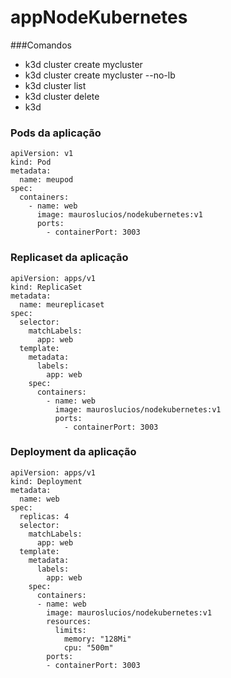 # appNodeKubernetes

###Comandos
- k3d cluster create mycluster
- k3d cluster create mycluster --no-lb
- k3d cluster list
- k3d cluster delete
- k3d



### Pods da aplicação
```
apiVersion: v1
kind: Pod
metadata:
  name: meupod
spec:
  containers:
    - name: web
      image: mauroslucios/nodekubernetes:v1
      ports:
        - containerPort: 3003
```

### Replicaset da aplicação
```
apiVersion: apps/v1
kind: ReplicaSet
metadata:
  name: meureplicaset
spec:
  selector:
    matchLabels:
      app: web
  template:
    metadata:
      labels: 
        app: web
    spec:
      containers:
        - name: web
          image: mauroslucios/nodekubernetes:v1
          ports:
            - containerPort: 3003
``` 

### Deployment da aplicação
```
apiVersion: apps/v1
kind: Deployment
metadata:
  name: web
spec:
  replicas: 4
  selector:
    matchLabels:
      app: web
  template:
    metadata:
      labels:
        app: web
    spec:
      containers:
      - name: web
        image: mauroslucios/nodekubernetes:v1
        resources:
          limits:
            memory: "128Mi"
            cpu: "500m"
        ports:
        - containerPort: 3003
```